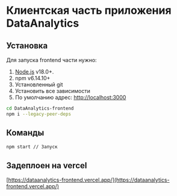 # Клиентская часть приложения DataAnalytics

## Установка

Для запуска frontend части нужно:

1. [Node.js](https://nodejs.org/) v18.0+.
2. npm v6.14.10+
3. Установленный git
4. Установить все зависимости
5. По умолчанию адрес: [http://localhost:3000](http://localhost:3000)

```sh
cd DataAnalytics-frontend
npm i --legacy-peer-deps
```

## Команды

```sh
npm start // Запуск
```

## Задеплоен на vercel

[https://dataanalytics-frontend.vercel.app/](https://dataanalytics-frontend.vercel.app/)
